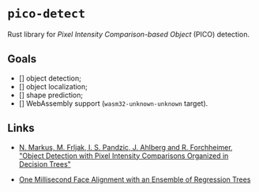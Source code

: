 # `pico-detect`

Rust library for _Pixel Intensity Comparison-based Object_ (PICO) detection.

## Goals

- [] object detection;
- [] object localization;
- [] shape prediction;
- [] WebAssembly support (`wasm32-unknown-unknown` target).

## Links

- [N. Markus, M. Frljak, I. S. Pandzic, J. Ahlberg and R. Forchheimer, "Object Detection with Pixel Intensity Comparisons Organized in Decision Trees"](http://arxiv.org/abs/1305.4537)

- [One Millisecond Face Alignment with an Ensemble of Regression Trees](https://www.cv-foundation.org/openaccess/content_cvpr_2014/papers/Kazemi_One_Millisecond_Face_2014_CVPR_paper.pdf)

